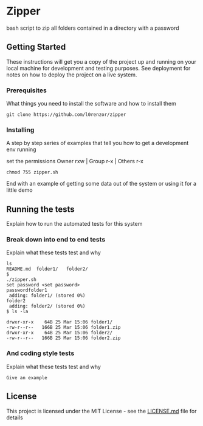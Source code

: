 # Zipper

bash script to zip all folders contained in a directory with a password

## Getting Started

These instructions will get you a copy of the project up and running on your local machine for development and testing purposes. See deployment for notes on how to deploy the project on a live system.

### Prerequisites

What things you need to install the software and how to install them

```
git clone https://github.com/l0renzor/zipper
```

### Installing

A step by step series of examples that tell you how to get a development env running

set the permissions Owner rxw | Group r-x | Others r-x
```
chmod 755 zipper.sh
```


End with an example of getting some data out of the system or using it for a little demo

## Running the tests

Explain how to run the automated tests for this system

### Break down into end to end tests

Explain what these tests test and why

```
ls
README.md  folder1/   folder2/  
$
./zipper.sh
set password <set password>
passwordfolder1
 adding: folder1/ (stored 0%)
folder2
 adding: folder2/ (stored 0%)
$ ls -la

drwxr-xr-x    64B 25 Mar 15:06 folder1/
-rw-r--r--   166B 25 Mar 15:06 folder1.zip
drwxr-xr-x    64B 25 Mar 15:06 folder2/
-rw-r--r--   166B 25 Mar 15:06 folder2.zip
```

### And coding style tests

Explain what these tests test and why

```
Give an example
```


## License

This project is licensed under the MIT License - see the [LICENSE.md](LICENSE.md) file for details
